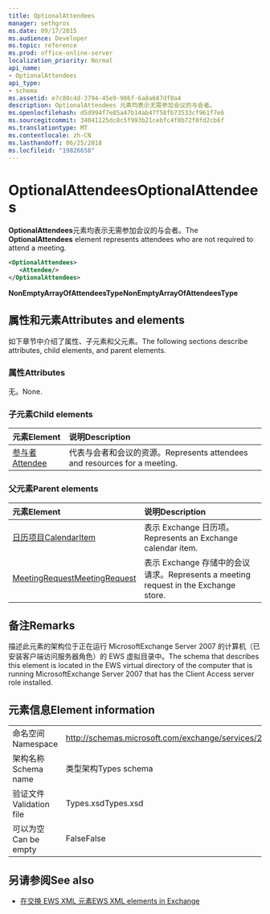 ```yaml
---
title: OptionalAttendees
manager: sethgros
ms.date: 09/17/2015
ms.audience: Developer
ms.topic: reference
ms.prod: office-online-server
localization_priority: Normal
api_name:
- OptionalAttendees
api_type:
- schema
ms.assetid: e7c80c4d-3794-45e9-986f-6a8a687df0a4
description: OptionalAttendees 元素均表示无需参加会议的与会者。
ms.openlocfilehash: d5d994f7e85a47b14ab47f58fb73533cf961f7e6
ms.sourcegitcommit: 34041125dc8c5f993b21cebfc4f8b72f0fd2cb6f
ms.translationtype: MT
ms.contentlocale: zh-CN
ms.lasthandoff: 06/25/2018
ms.locfileid: "19826658"
---
```

# <a name="optionalattendees"></a><span data-ttu-id="97e12-103">OptionalAttendees</span><span class="sxs-lookup"><span data-stu-id="97e12-103">OptionalAttendees</span></span>

<span data-ttu-id="97e12-104">**OptionalAttendees**元素均表示无需参加会议的与会者。</span><span class="sxs-lookup"><span data-stu-id="97e12-104">The **OptionalAttendees** element represents attendees who are not required to attend a meeting.</span></span> 
  
```xml
<OptionalAttendees>
   <Attendee/>
</OptionalAttendees>
```

 <span data-ttu-id="97e12-105">**NonEmptyArrayOfAttendeesType**</span><span class="sxs-lookup"><span data-stu-id="97e12-105">**NonEmptyArrayOfAttendeesType**</span></span>
## <a name="attributes-and-elements"></a><span data-ttu-id="97e12-106">属性和元素</span><span class="sxs-lookup"><span data-stu-id="97e12-106">Attributes and elements</span></span>

<span data-ttu-id="97e12-107">如下章节中介绍了属性、子元素和父元素。</span><span class="sxs-lookup"><span data-stu-id="97e12-107">The following sections describe attributes, child elements, and parent elements.</span></span>
  
### <a name="attributes"></a><span data-ttu-id="97e12-108">属性</span><span class="sxs-lookup"><span data-stu-id="97e12-108">Attributes</span></span>

<span data-ttu-id="97e12-109">无。</span><span class="sxs-lookup"><span data-stu-id="97e12-109">None.</span></span>
  
### <a name="child-elements"></a><span data-ttu-id="97e12-110">子元素</span><span class="sxs-lookup"><span data-stu-id="97e12-110">Child elements</span></span>

|<span data-ttu-id="97e12-111">**元素**</span><span class="sxs-lookup"><span data-stu-id="97e12-111">**Element**</span></span>|<span data-ttu-id="97e12-112">**说明**</span><span class="sxs-lookup"><span data-stu-id="97e12-112">**Description**</span></span>|
|:-----|:-----|
|[<span data-ttu-id="97e12-113">参与者</span><span class="sxs-lookup"><span data-stu-id="97e12-113">Attendee</span></span>](attendee.md) <br/> |<span data-ttu-id="97e12-114">代表与会者和会议的资源。</span><span class="sxs-lookup"><span data-stu-id="97e12-114">Represents attendees and resources for a meeting.</span></span>  <br/> |
   
### <a name="parent-elements"></a><span data-ttu-id="97e12-115">父元素</span><span class="sxs-lookup"><span data-stu-id="97e12-115">Parent elements</span></span>

|<span data-ttu-id="97e12-116">**元素**</span><span class="sxs-lookup"><span data-stu-id="97e12-116">**Element**</span></span>|<span data-ttu-id="97e12-117">**说明**</span><span class="sxs-lookup"><span data-stu-id="97e12-117">**Description**</span></span>|
|:-----|:-----|
|[<span data-ttu-id="97e12-118">日历项目</span><span class="sxs-lookup"><span data-stu-id="97e12-118">CalendarItem</span></span>](calendaritem.md) <br/> |<span data-ttu-id="97e12-119">表示 Exchange 日历项。</span><span class="sxs-lookup"><span data-stu-id="97e12-119">Represents an Exchange calendar item.</span></span>  <br/> |
|[<span data-ttu-id="97e12-120">MeetingRequest</span><span class="sxs-lookup"><span data-stu-id="97e12-120">MeetingRequest</span></span>](meetingrequest.md) <br/> |<span data-ttu-id="97e12-121">表示 Exchange 存储中的会议请求。</span><span class="sxs-lookup"><span data-stu-id="97e12-121">Represents a meeting request in the Exchange store.</span></span>  <br/> |
   
## <a name="remarks"></a><span data-ttu-id="97e12-122">备注</span><span class="sxs-lookup"><span data-stu-id="97e12-122">Remarks</span></span>

<span data-ttu-id="97e12-123">描述此元素的架构位于正在运行 MicrosoftExchange Server 2007 的计算机（已安装客户端访问服务器角色）的 EWS 虚拟目录中。</span><span class="sxs-lookup"><span data-stu-id="97e12-123">The schema that describes this element is located in the EWS virtual directory of the computer that is running MicrosoftExchange Server 2007 that has the Client Access server role installed.</span></span>
  
## <a name="element-information"></a><span data-ttu-id="97e12-124">元素信息</span><span class="sxs-lookup"><span data-stu-id="97e12-124">Element information</span></span>

|||
|:-----|:-----|
|<span data-ttu-id="97e12-125">命名空间</span><span class="sxs-lookup"><span data-stu-id="97e12-125">Namespace</span></span>  <br/> |http://schemas.microsoft.com/exchange/services/2006/types  <br/> |
|<span data-ttu-id="97e12-126">架构名称</span><span class="sxs-lookup"><span data-stu-id="97e12-126">Schema name</span></span>  <br/> |<span data-ttu-id="97e12-127">类型架构</span><span class="sxs-lookup"><span data-stu-id="97e12-127">Types schema</span></span>  <br/> |
|<span data-ttu-id="97e12-128">验证文件</span><span class="sxs-lookup"><span data-stu-id="97e12-128">Validation file</span></span>  <br/> |<span data-ttu-id="97e12-129">Types.xsd</span><span class="sxs-lookup"><span data-stu-id="97e12-129">Types.xsd</span></span>  <br/> |
|<span data-ttu-id="97e12-130">可以为空</span><span class="sxs-lookup"><span data-stu-id="97e12-130">Can be empty</span></span>  <br/> |<span data-ttu-id="97e12-131">False</span><span class="sxs-lookup"><span data-stu-id="97e12-131">False</span></span>  <br/> |
   
## <a name="see-also"></a><span data-ttu-id="97e12-132">另请参阅</span><span class="sxs-lookup"><span data-stu-id="97e12-132">See also</span></span>



- [<span data-ttu-id="97e12-133">在交换 EWS XML 元素</span><span class="sxs-lookup"><span data-stu-id="97e12-133">EWS XML elements in Exchange</span></span>](ews-xml-elements-in-exchange.md)

